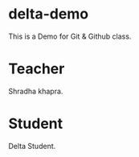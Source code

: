 # delta-demo
This is a Demo for Git &amp; Github class.

# Teacher
Shradha khapra.

# Student
Delta Student.
